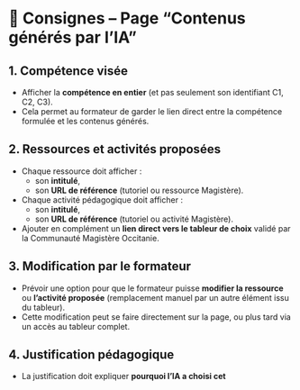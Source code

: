 # 📑 Consignes – Page “Contenus générés par l’IA”

## 1. Compétence visée
- Afficher la **compétence en entier** (et pas seulement son identifiant C1, C2, C3).  
- Cela permet au formateur de garder le lien direct entre la compétence formulée et les contenus générés.  

## 2. Ressources et activités proposées
- Chaque ressource doit afficher :  
  - son **intitulé**,  
  - son **URL de référence** (tutoriel ou ressource Magistère).  
- Chaque activité pédagogique doit afficher :  
  - son **intitulé**,  
  - son **URL de référence** (tutoriel ou activité Magistère).  
- Ajouter en complément un **lien direct vers le tableur de choix** validé par la Communauté Magistère Occitanie.  

## 3. Modification par le formateur
- Prévoir une option pour que le formateur puisse **modifier la ressource** ou **l’activité proposée** (remplacement manuel par un autre élément issu du tableur).  
- Cette modification peut se faire directement sur la page, ou plus tard via un accès au tableur complet.  

## 4. Justification pédagogique
- La justification doit expliquer **pourquoi l’IA a choisi cet**

